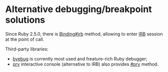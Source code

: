 # Alternative debugging/breakpoint solutions

Since Ruby 2.5.0, there is [Binding#irb](ref:Binding#irb) method, allowing to enter [IRB](../../intro/irb.md) session at the point of call.

Third-party libraries:

* [byebug](https://github.com/deivid-rodriguez/byebug) is currently most used and freature-rich Ruby debugger;
* [pry](https://github.com/pry/pry) interactive console (alternative to IRB) also provides [#pry](http://www.rubydoc.info/github/pry/pry/master/Object#pry-instance_method) method.